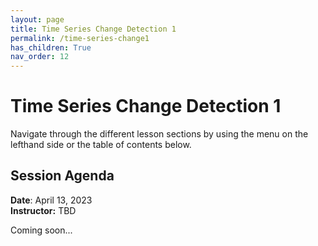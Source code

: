 ```yaml
---
layout: page
title: Time Series Change Detection 1
permalink: /time-series-change1
has_children: True
nav_order: 12
---
```


# Time Series Change Detection 1

Navigate through the different lesson sections by using the menu on the lefthand side or the table of contents below.

## Session Agenda

**Date**: April 13, 2023  
**Instructor:** TBD

Coming soon...